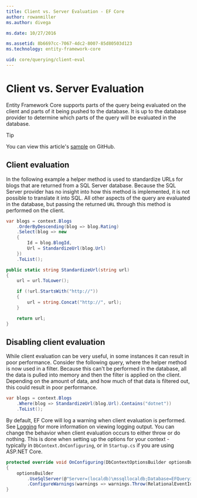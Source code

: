```yaml
---
title: Client vs. Server Evaluation - EF Core
author: rowanmiller
ms.author: divega

ms.date: 10/27/2016

ms.assetid: 8b6697cc-7067-4dc2-8007-85d80503d123
ms.technology: entity-framework-core

uid: core/querying/client-eval
---
```

# Client vs. Server Evaluation

Entity Framework Core supports parts of the query being evaluated on the client and parts of it being pushed to the database. It is up to the database provider to determine which parts of the query will be evaluated in the database.

> [!TIP]  
> You can view this article's [sample](https://github.com/aspnet/EntityFramework.Docs/tree/master/samples/core/Querying) on GitHub.

## Client evaluation

In the following example a helper method is used to standardize URLs for blogs that are returned from a SQL Server database. Because the SQL Server provider has no insight into how this method is implemented, it is not possible to translate it into SQL. All other aspects of the query are evaluated in the database, but passing the returned `URL` through this method is performed on the client.

<!-- [!code-csharp[Main](samples/core/Querying/Querying/ClientEval/Sample.cs?highlight=6)] -->
``` csharp
var blogs = context.Blogs
    .OrderByDescending(blog => blog.Rating)
    .Select(blog => new
    {
        Id = blog.BlogId,
        Url = StandardizeUrl(blog.Url)
    })
    .ToList();
```

<!-- [!code-csharp[Main](samples/core/Querying/Querying/ClientEval/Sample.cs)] -->
``` csharp
public static string StandardizeUrl(string url)
{
    url = url.ToLower();

    if (!url.StartsWith("http://"))
    {
        url = string.Concat("http://", url);
    }

    return url;
}
```

## Disabling client evaluation

While client evaluation can be very useful, in some instances it can result in poor performance. Consider the following query, where the helper method is now used in a filter. Because this can't be performed in the database, all the data is pulled into memory and then the filter is applied on the client. Depending on the amount of data, and how much of that data is filtered out, this could result in poor performance.

<!-- [!code-csharp[Main](samples/core/Querying/Querying/ClientEval/Sample.cs)] -->
``` csharp
var blogs = context.Blogs
    .Where(blog => StandardizeUrl(blog.Url).Contains("dotnet"))
    .ToList();
```

By default, EF Core will log a warning when client evaluation is performed. See [Logging](../miscellaneous/logging.md) for more information on viewing logging output. You can change the behavior when client evaluation occurs to either throw or do nothing. This is done when setting up the options for your context - typically in `DbContext.OnConfiguring`, or in `Startup.cs` if you are using ASP.NET Core.

<!-- [!code-csharp[Main](samples/core/Querying/Querying/ClientEval/ThrowOnClientEval/BloggingContext.cs?highlight=5)] -->
``` csharp
protected override void OnConfiguring(DbContextOptionsBuilder optionsBuilder)
{
    optionsBuilder
        .UseSqlServer(@"Server=(localdb)\mssqllocaldb;Database=EFQuerying;Trusted_Connection=True;")
        .ConfigureWarnings(warnings => warnings.Throw(RelationalEventId.QueryClientEvaluationWarning));
}
```

